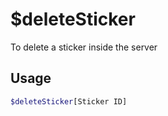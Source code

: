 # $deleteSticker

To delete a sticker inside the server

## Usage

```bash
$deleteSticker[Sticker ID]
```

